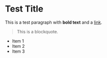 # Test Title

This is a test paragraph with **bold text** and a [link](https://example.com).

> This is a blockquote.

- Item 1
- Item 2
- Item 3

